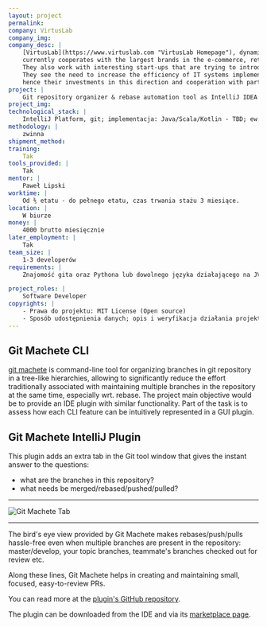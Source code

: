 ```yaml
---
layout: project
permalink: 
company: VirtusLab
company_img:
company_desc: |
    [VirtusLab](https://www.virtuslab.com "VirtusLab Homepage"), dynamically developing since 2010, 
    currently cooperates with the largest brands in the e-commerce, retail, finance and investment industries. 
    They also work with interesting start-ups that are trying to introduce a lot of new products and innovations to the market. 
    They see the need to increase the efficiency of IT systems implementation, 
    hence their investments in this direction and cooperation with partners such as Lightbend, JetBrains or Confluent.
project: |
    Git repository organizer & rebase automation tool as IntelliJ IDEA plugin
project_img:
technological_stack: |
    IntelliJ Platform, git; implementacja: Java/Scala/Kotlin - TBD; ew. IronPython (git-machete jest napisany w Pythonie)
methodology: |
    zwinna
shipment_method:
training:
    Tak
tools_provided: |
    Tak
mentor: |
    Paweł Lipski
worktime: |
    Od ⅗ etatu - do pełnego etatu, czas trwania stażu 3 miesiące.
location: |
    W biurze
money: |
    4000 brutto miesięcznie
later_employment: |
    Tak
team_size: |
    1-3 developerów
requirements: |
    Znajomość gita oraz Pythona lub dowolnego języka działającego na JVM będzie sporym atutem

project_roles: |
    Software Developer
copyrights: |
    - Prawa do projektu: MIT License (Open source)
    - Sposób udostępnienia danych; opis i weryfikacja działania projektu na potrzeby pracy licencjackiej: Dane są ogólnodostępne
---
```


## Git Machete CLI

[git machete](https://github.com/VirtusLab/git-machete#git-machete) 
is command-line tool for organizing branches in git repository in a tree-like hierarchies, 
allowing to significantly reduce the effort traditionally associated 
with maintaining multiple branches in the repository at the same time, especially wrt. rebase. 
The project main objective would be to provide an IDE plugin with similar functionality. 
Part of the task is to assess how each CLI feature can be intuitively represented in a GUI plugin.

## Git Machete IntelliJ Plugin

This plugin adds an extra tab in the Git tool window that gives the instant answer to the questions: 
- what are the branches in this repository? 
- what needs be merged/rebased/pushed/pulled?
 
 ---

![Git Machete Tab](../assets/images/virtuslab_gitmachete-sample_workflow.gif)

 ---

The bird's eye view provided by Git Machete makes rebases/push/pulls hassle-free even when multiple branches 
are present in the repository: master/develop, your topic branches, teammate's branches checked out for review etc.

Along these lines, Git Machete helps in creating and maintaining small, focused, easy-to-review PRs.

You can read more at the [plugin's GitHub repository](https://github.com/VirtusLab/git-machete-intellij-plugin#git-machete-intellij-plugin).

The plugin can be downloaded from the IDE and via its [marketplace page](https://plugins.jetbrains.com/plugin/14221-git-machete).
